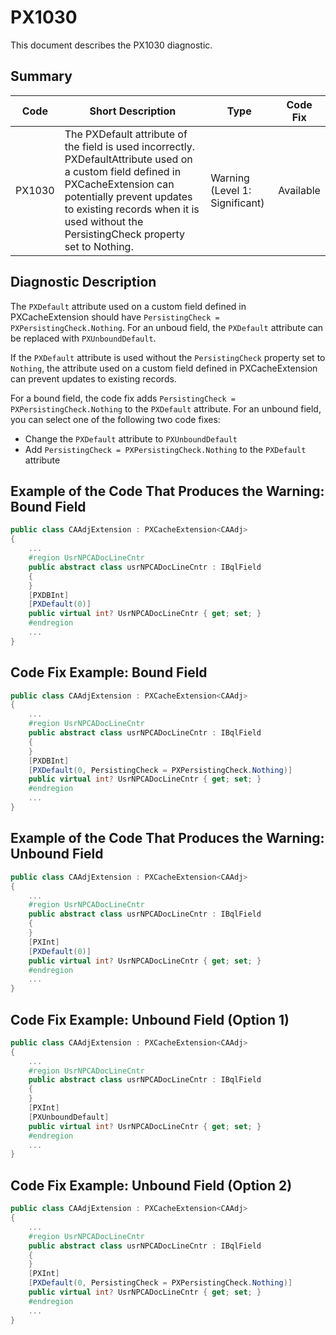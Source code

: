 # PX1030
This document describes the PX1030 diagnostic.

## Summary

| Code   | Short Description                                                                                                                               | Type                           | Code Fix    | 
| ------ | ------------------------------------------------------------------------------------------------------------------------------------- | ------------------------------ | ----------- | 
| PX1030 | The PXDefault attribute of the field is used incorrectly. PXDefaultAttribute used on a custom field defined in PXCacheExtension can potentially prevent updates to existing records when it is used without the PersistingCheck property set to Nothing. | Warning (Level 1: Significant) | Available | 

## Diagnostic Description
The `PXDefault` attribute used on a custom field defined in PXCacheExtension should have `PersistingCheck = PXPersistingCheck.Nothing`. For an unboud field, the `PXDefault` attribute can be replaced with `PXUnboundDefault`.

If the `PXDefault` attribute is used without the `PersistingCheck` property set to `Nothing`, the attribute used on a custom field defined in PXCacheExtension can prevent updates to existing records.

For a bound field, the code fix adds `PersistingCheck = PXPersistingCheck.Nothing` to the `PXDefault` attribute.
For an unbound field, you can select one of the following two code fixes:

 - Change the `PXDefault` attribute to `PXUnboundDefault`
 - Add `PersistingCheck = PXPersistingCheck.Nothing` to the `PXDefault` attribute

## Example of the Code That Produces the Warning: Bound Field

```C#
public class CAAdjExtension : PXCacheExtension<CAAdj>
{
    ...
    #region UsrNPCADocLineCntr
    public abstract class usrNPCADocLineCntr : IBqlField
    {
    }
    [PXDBInt]
    [PXDefault(0)]
    public virtual int? UsrNPCADocLineCntr { get; set; }
    #endregion
    ...
}
```

## Code Fix Example: Bound Field

```C#
public class CAAdjExtension : PXCacheExtension<CAAdj>
{
    ...
    #region UsrNPCADocLineCntr
    public abstract class usrNPCADocLineCntr : IBqlField
    {
    }
    [PXDBInt]
    [PXDefault(0, PersistingCheck = PXPersistingCheck.Nothing)]
    public virtual int? UsrNPCADocLineCntr { get; set; }
    #endregion
    ...
}
```

## Example of the Code That Produces the Warning: Unbound Field

```C#
public class CAAdjExtension : PXCacheExtension<CAAdj>
{
    ...
    #region UsrNPCADocLineCntr
    public abstract class usrNPCADocLineCntr : IBqlField
    {
    }
    [PXInt]
    [PXDefault(0)]
    public virtual int? UsrNPCADocLineCntr { get; set; }
    #endregion
    ...
}
```

## Code Fix Example: Unbound Field (Option 1)

```C#
public class CAAdjExtension : PXCacheExtension<CAAdj>
{
    ...
    #region UsrNPCADocLineCntr
    public abstract class usrNPCADocLineCntr : IBqlField
    {
    }
    [PXInt]
    [PXUnboundDefault]
    public virtual int? UsrNPCADocLineCntr { get; set; }
    #endregion
    ...
}
```

## Code Fix Example: Unbound Field (Option 2)

```C#
public class CAAdjExtension : PXCacheExtension<CAAdj>
{
    ...
    #region UsrNPCADocLineCntr
    public abstract class usrNPCADocLineCntr : IBqlField
    {
    }
    [PXInt]
    [PXDefault(0, PersistingCheck = PXPersistingCheck.Nothing)]
    public virtual int? UsrNPCADocLineCntr { get; set; }
    #endregion
    ...
}
```